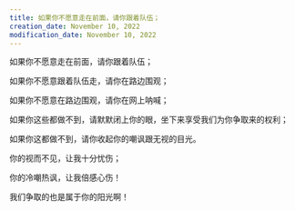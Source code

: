 ```yaml
---
title: 如果你不愿意走在前面，请你跟着队伍；
creation_date: November 10, 2022
modification_date: November 10, 2022
---
```



如果你不愿意走在前面，请你跟着队伍；

如果你不愿意跟着队伍走，请你在路边围观；

如果你不愿意在路边围观，请你在网上呐喊；

如果你这些都做不到，请默默闭上你的眼，坐下来享受我们为你争取来的权利；

如果你这都做不到，请你收起你的嘲讽跟无视的目光。

你的视而不见，让我十分忧伤；

你的冷嘲热讽，让我倍感心伤！

我们争取的也是属于你的阳光啊！

